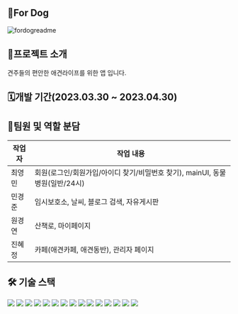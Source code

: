 ## 🐶For Dog
![fordogreadme](https://github.com/rhekdiahs/dog/assets/121605597/0b08c571-4163-4e03-8785-8499ea636243)


## 🐶프로젝트 소개

견주들의 편안한 애견라이프를 위한 앱 입니다.

## 🗓️개발 기간(2023.03.30 ~ 2023.04.30)

## 🐣팀원 및 역할 분담

| 작업자 | 작업 내용 |
| --- | --- |
| 최영민 | 회원(로그인/회원가입/아이디 찾기/비밀번호 찾기), mainUI, 동물병원(일반/24시) |
| 민경준 | 임시보호소, 날씨, 블로그 검색, 자유게시판 |
| 원경연 | 산책로, 마이페이지 |
| 진혜정 | 카페(애견카페, 애견동반), 관리자 페이지 |

## 🛠️ 기술 스택
<img src="https://img.shields.io/badge/html-E34F26?style=for-the-badge&logo=html5&logoColor=white"> <img 
src="https://img.shields.io/badge/css-1572B6?style=for-the-badge&logo=css3&logoColor=white"> 
<img src="https://img.shields.io/badge/javascript-F7DF1E?style=for-the-badge&logo=javascript&logoColor=black">
<img src="https://img.shields.io/badge/JAVA-007396?style=for-the-badge&logo=java&logoColor=white"> 
<img src="https://img.shields.io/badge/oracle-F80000?style=for-the-badge&logo=oracle&logoColor=white">
<img src="https://img.shields.io/badge/jquery-0769AD?style=for-the-badge&logo=jquery&logoColor=white">
<img src="https://img.shields.io/badge/Eclipse IDE-2C2255?style=for-the-badge&logo=Eclipse IDE&logoColor=white">
<img src="https://img.shields.io/badge/apache tomcat-F8DC75?style=for-the-badge&logo=apachetomcat&logoColor=white">
<img src="https://img.shields.io/badge/spring-6DB33F?style=for-the-badge&logo=spring&logoColor=white">
<img src="https://img.shields.io/badge/springboot-6DB33F?style=for-the-badge&logo=springboot&logoColor=white">
<img src="https://img.shields.io/badge/Apache Maven-C71A36?style=for-the-badge&logo=Apache Maven&logoColor=white"> 
<img src="https://img.shields.io/badge/JSON-000000?style=for-the-badge&logo=JSON&logoColor=white">
<img src="https://img.shields.io/badge/bootstrap-7952B3?style=for-the-badge&logo=bootstrap&logoColor=white"> 
<img src="https://img.shields.io/badge/github-181717?style=for-the-badge&logo=github&logoColor=white">
<img src="https://img.shields.io/badge/python-306998?style=for-the-badge&logo=python&logoColor=white"/>
